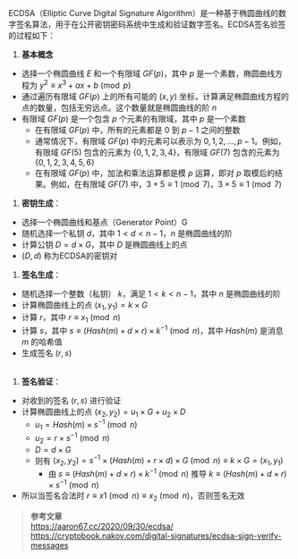 ECDSA（Elliptic Curve Digital Signature Algorithm）是一种基于椭圆曲线的数字签名算法，用于在公开密钥密码系统中生成和验证数字签名。ECDSA签名验签的过程如下：

1. **基本概念**
- 选择一个椭圆曲线 $E$ 和一个有限域 $GF(p)$，其中 $p$ 是一个素数，椭圆曲线方程为 $y^2 \equiv x^3 + ax + b \pmod{p}$
 - 通过遍历有限域 $GF(p)$ 上的所有可能的 $(x, y)$ 坐标，计算满足椭圆曲线方程的点的数量，包括无穷远点。这个数量就是椭圆曲线的阶 $n$
 - 有限域 $GF(p)$ 是一个包含 $p$ 个元素的有限域，其中 $p$ 是一个素数
   - 在有限域 $GF(p)$ 中，所有的元素都是 $0$ 到 $p-1$ 之间的整数
   - 通常情况下，有限域 $GF(p)$ 中的元素可以表示为 $0, 1, 2, \ldots, p-1$。例如，有限域 $GF(5)$ 包含的元素为 $\{0, 1, 2, 3, 4\}$，有限域 $GF(7)$ 包含的元素为 $\{0, 1, 2, 3, 4, 5, 6\}$
   - 在有限域 $GF(p)$ 中，加法和乘法运算都是模 $p$ 运算，即对 $p$ 取模后的结果。例如，在有限域 $GF(7)$ 中，$3 + 5 \equiv 1 \pmod{7}$，$3 \times 5 \equiv 1 \pmod{7}$

1. **密钥生成**：
- 选择一个椭圆曲线和基点（Generator Point）G
- 随机选择一个私钥 $d$，其中 $1 < d < n-1$，$n$ 是椭圆曲线的阶
- 计算公钥 $D = d \times G$，其中 $D$ 是椭圆曲线上的点
- $(D,d)$ 称为ECDSA的密钥对
&nbsp;

1. **签名生成**：
- 随机选择一个整数（私钥） $k$，满足 $1 < k < n-1$，其中 $n$ 是椭圆曲线的阶
- 计算椭圆曲线上的点 $(x_1, y_1) = k \times G$
- 计算 $r$，其中 $r \equiv x_1 \pmod{n}$
- 计算 $s$，其中 $s \equiv (Hash(m) + d \times r) \times k^{-1} \pmod{n}$，其中 $Hash(m)$ 是消息 $m$ 的哈希值
- 生成签名 $(r,s)$  
&nbsp;

1. **签名验证**：
- 对收到的签名 $(r, s)$ 进行验证
- 计算椭圆曲线上的点 $(x_2, y_2) = u_1 \times G + u_2 \times D$
   - $u_1 = Hash(m) \times s^{-1} \pmod{n}$ 
   - $u_2 = r \times s^{-1} \pmod{n}$
   - $D = d \times G$
   - 则有 $(x_2, y_2) = s^{-1} \times (Hash(m) + r \times d) \times G \pmod{n} \equiv k \times G = (x_1, y_1)$
     - 由 $s \equiv (Hash(m) + d \times r) \times k^{-1} \pmod{n}$ 推导 $k \equiv (Hash(m) + d \times r) \times s^{-1} \pmod{n}$
- 所以当签名合法时 $r \equiv x1 \pmod{n} \equiv x_2 \pmod{n}$，否则签名无效
 &nbsp;  

>**参考文章**  
>https://aaron67.cc/2020/09/30/ecdsa/  
>https://cryptobook.nakov.com/digital-signatures/ecdsa-sign-verify-messages

